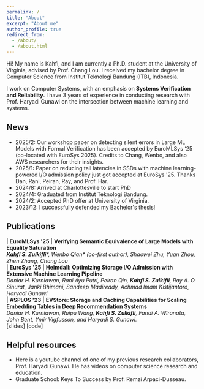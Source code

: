 ```yaml
---
permalink: /
title: "About"
excerpt: "About me"
author_profile: true
redirect_from: 
  - /about/
  - /about.html
---
```


<style>
a:link { 
  text-decoration: none; 
} 
a:visited { 
  text-decoration: none; 
} 
a:hover { 
  text-decoration: none; 
} 
a:active { 
  text-decoration: none; 
}
</style>

Hi! My name is Kahfi, and I am currently a Ph.D. student at the University of Virginia, advised by [Prof. Chang Lou](https://changlousys.github.io/). I received my bachelor degree in Computer Science from Institut Teknologi Bandung (ITB), Indonesia.  

I work on Computer Systems, with an emphasis on **Systems Verification and Reliability**. I have 3 years of experience in conducting research with [Prof. Haryadi Gunawi](https://people.cs.uchicago.edu/~haryadi/) on the intersection between machine learning and systems.

## News
* 2025/2: Our workshop paper on detecting silent errors in Large ML Models with Formal Verification has been accepted by [EuroMLSys ‘25](https://euromlsys.eu/) (co-located with EuroSys 2025). Credits to Chang, Wenbo, and also AWS researchers for their insights.
* 2025/1: Paper on reducing tail latencies in SSDs with machine learning-powered I/O admission policy just got accepted at [EuroSys '25](https://2025.eurosys.org/). Thanks Dan, Rani, Peiran, Ray, and Prof. Har.
* 2024/8: Arrived at Charlottesville to start PhD
* 2024/4: Graduated from Institut Teknologi Bandung.
* 2024/2: Accepted PhD offer at University of Virginia.
* 2023/12: I successfully defended my Bachelor's thesis!

## Publications

| **EuroMLSys '25** | **[Verifying Semantic Equivalence of Large Models with Equality Saturation](http://kahfizulkifli.github.io/files/euromlsys25-final15.pdf)** *<br> <b>Kahfi S. Zulkifli</b>\*, Wenbo Qian\* (co-first author), Shaowei Zhu, Yuan Zhou, Zhen Zhang, Chang Lou* <br> 
| **EuroSys '25** | **[Heimdall: Optimizing Storage I/O Admission with Extensive Machine Learning Pipeline](http://kahfizulkifli.github.io/files/eurosys25-fall-final966.pdf)** *<br> Daniar H. Kurniawan, Rani Ayu Putri, Peiran Qin, <b>Kahfi S. Zulkifli</b>, Ray A. O. Sinurat, Janki Bhimani, Sandeep Madireddy, Achmad Imam Kistijantoro, Haryadi Gunawi* <br> 
| **ASPLOS '23** | **[EVStore: Storage and Caching Capabilities for Scaling Embedding Tables in Deep Recommendation Systems](http://kahfizulkifli.github.io/files/asplos23-EVStore.pdf)** *<br> Daniar H. Kurniawan, Ruipu Wang, <b>Kahfi S. Zulkifli</b>, Fandi A. Wiranata, John Bent, Ymir Vigfusson, and Haryadi S. Gunawi.* <br> [[slides]](https://ucare.cs.uchicago.edu/slides/asplos23-EVstore.pptx) [[code]](https://github.com/ucare-uchicago/ev-store-dlrm)

## Helpful resources

* Here is a [youtube channel](https://www.youtube.com/channel/UCo40vspj_ZYBW-5yfaFy52g) of one of my previous research collaborators, [Prof. Haryadi Gunawi](https://people.cs.uchicago.edu/~haryadi/). He has videos on computer science research and education.
* [Graduate School: Keys To Success](https://youtu.be/fqPSnjewkuA?feature=shared) by [Prof. Remzi Arpaci-Dusseau](https://pages.cs.wisc.edu/~remzi/).
